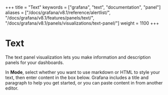 +++
title = "Text"
keywords = ["grafana", "text", "documentation", "panel"]
aliases = ["/docs/grafana/v8.1/reference/alertlist/", "/docs/grafana/v8.1/features/panels/text/", "/docs/grafana/v8.1/panels/visualizations/text-panel/"]
weight = 1100
+++

# Text

The text panel visualization lets you make information and description panels for your dashboards.

In **Mode**, select whether you want to use markdown or HTML to style your text, then enter content in the box below. Grafana includes a title and paragraph to help you get started, or you can paste content in from another editor.
